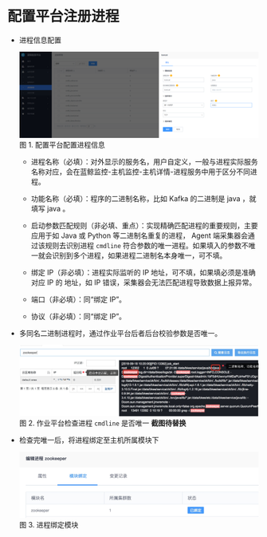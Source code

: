 # 配置平台注册进程

- 进程信息配置

  ![](../../media/process_monitor_cmdb_config.png)
  图 1. 配置平台配置进程信息

  - 进程名称（必填）：对外显示的服务名，用户自定义，一般与进程实际服务名称对应，会在蓝鲸监控-主机监控-主机详情-进程服务中用于区分不同进程。

  - 功能名称（必填）：程序的二进制名称，比如 Kafka 的二进制是 java ，就填写 java 。

  - 启动参数匹配规则（非必填、重点）：实现精确匹配进程的重要规则，主要应用于如 Java 或 Python 等二进制名重复的进程， Agent 端采集器会通过该规则去识别进程 `cmdline` 符合参数的唯一进程。如果填入的参数不唯一就会识别到多个进程，如果进程二进制名本身唯一，可不填。

  - 绑定 IP（非必填）：进程实际监听的 IP 地址，可不填，如果填必须是准确对应 IP 的 地址，如 IP 错误，采集器会无法匹配进程导致数据上报异常。

  - 端口（非必填）：同“绑定 IP”。

  - 协议（非必填）：同“绑定 IP”。

- 多同名二进制进程时，通过作业平台后者后台校验参数是否唯一。

  ![](../../media/15372540828019.jpg)
  图 2. 作业平台检查进程 `cmdline` 是否唯一 **截图待替换**

- 检查完唯一后，将进程绑定至主机所属模块下

  ![](../../media/15372541510652.jpg)
  图 3. 进程绑定模块
